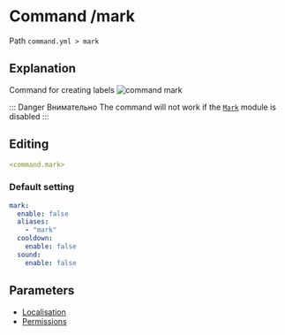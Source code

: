# Command /mark
Path `command.yml > mark`

## Explanation
Command for creating labels
![command mark](/commandmark.gif)

::: Danger Внимательно
The command will not work if the [`Mark`](/docs/message/contact/mark/) module is disabled
:::

## Editing
```yaml
<command.mark>
```

### Default setting
```yaml
mark:
  enable: false
  aliases:
    - "mark"
  cooldown:
    enable: false
  sound:
    enable: false
```

## Parameters

- [Localisation](/docs/localizations/ru_ru/command/mark/)
- [Permissions](/docs/permission/command/mark/)

<!--@include: @/parts/enable.md-->
<!--@include: @/parts/aliases.md-->
<!--@include: @/parts/cooldown.md-->
<!--@include: @/parts/sound.md-->

